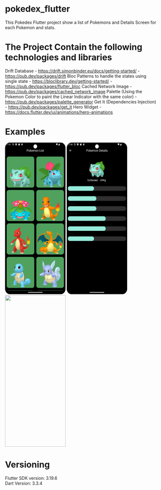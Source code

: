 # pokedex_flutter

This Pokedex Flutter project show a list of Pokemons and Details Screen for each Pokemon and stats.

# The Project Contain the following technologies and libraries

Drift Database - https://drift.simonbinder.eu/docs/getting-started/ - https://pub.dev/packages/drift
Bloc Patterns to handle the states using single
state - https://bloclibrary.dev/getting-started/ - https://pub.dev/packages/flutter_bloc
Cached Network Image - https://pub.dev/packages/cached_network_image
Palette (Using the Pokemon Color to paint the Linear Indicator with the same
color) - https://pub.dev/packages/palette_generator
Get It (Dependencies Injection) - https://pub.dev/packages/get_it
Hero Widget - https://docs.flutter.dev/ui/animations/hero-animations

# Examples

<p align="left">
  <a title="simulator_image"><img src="examples/Screenshot_20240504_235805.png" height="500" width="200"></a>
  <a title="simulator_image"><img src="examples/Screenshot_20240504_235821.png" height="500" width="200"></a>
  <a title="simulator_image"><img src="examples/example_gif.gif" height="500" width="200"></a>
</p>

# Versioning

Flutter SDK version: 3.19.6 <br />
Dart Version: 3.3.4 <br />